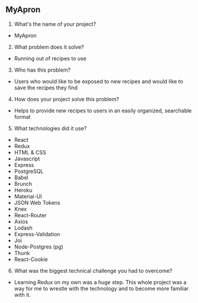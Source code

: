 MyApron
------

1. What's the name of your project?
  * MyApron
2. What problem does it solve?
  * Running out of recipes to use
3. Who has this problem?
  * Users who would like to be exposed to new recipes and would like to save the recipes they find
4. How does your project solve this problem?
  * Helps to provide new recipes to users in an easily organized, searchable format
5. What technologies did it use?
  * React
  * Redux
  * HTML & CSS
  * Javascript
  * Express
  * PostgreSQL
  * Babel
  * Brunch
  * Heroku
  * Material-UI
  * JSON Web Tokens
  * Knex
  * React-Router
  * Axios
  * Lodash
  * Express-Validation
  * Joi
  * Node-Postgres (pg)
  * Thunk
  * React-Cookie
6. What was the biggest technical challenge you had to overcome?
  * Learning Redux on my own was a huge step. This whole project was a way for me to wrestle with the technology and to become more familiar with it.
